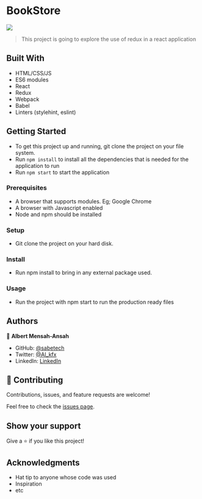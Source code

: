# BookStore

![](https://img.shields.io/badge/Microverse-blueviolet)

> This project is going to explore the use of redux in a react application

## Built With

- HTML/CSS/JS
- ES6 modules
- React
- Redux
- Webpack
- Babel
- Linters (stylehint, eslint)

## Getting Started

- To get this project up and running, git clone the project on your file system.
- Run `npm install` to install all the dependencies that is needed for the application to run
- Run `npm start` to start the application

### Prerequisites

- A browser that supports modules. Eg; Google Chrome
- A browser with Javascript enabled
- Node and npm should be installed

### Setup

- Git clone the project on your hard disk.

### Install

- Run npm install to bring in any external package used.

### Usage

- Run the project with npm start to run the production ready files

## Authors

👤 **Albert Mensah-Ansah**

- GitHub: [@sabetech](https://github.com/sabetech)
- Twitter: [@Al_kfx](https://twitter.com/Al_kfx)
- LinkedIn: [LinkedIn](https://linkedin.com/in/Albertkma)

## 🤝 Contributing

Contributions, issues, and feature requests are welcome!

Feel free to check the [issues page](../../issues/).

## Show your support

Give a ⭐️ if you like this project!

## Acknowledgments

- Hat tip to anyone whose code was used
- Inspiration
- etc
